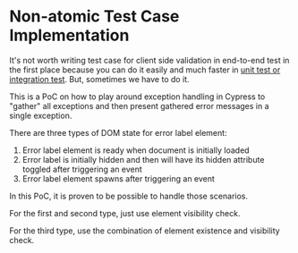 # Non-atomic Test Case Implementation

It's not worth writing test case for client side validation in end-to-end test in the first place because you can do it easily and much faster in [unit test or integration test](https://kentcdodds.com/blog/unit-vs-integration-vs-e2e-tests). But, sometimes we have to do it.

This is a PoC on how to play around exception handling in Cypress to "gather" all exceptions and then present gathered error messages in a single exception.

There are three types of DOM state for error label element:

1. Error label element is ready when document is initially loaded
2. Error label is initially hidden and then will have its hidden attribute toggled after triggering an event
3. Error label element spawns after triggering an event

In this PoC, it is proven to be possible to handle those scenarios.

For the first and second type, just use element visibility check.

For the third type, use the combination of element existence and visibility check.

